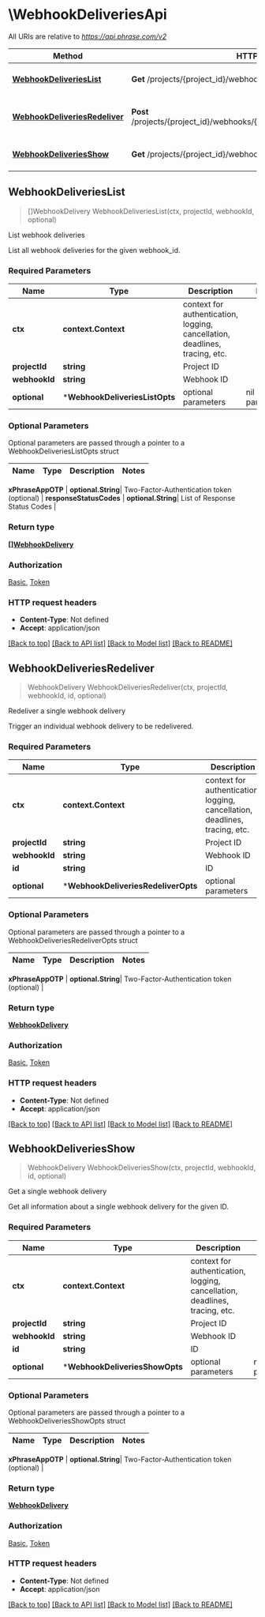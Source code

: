 # \WebhookDeliveriesApi

All URIs are relative to *https://api.phrase.com/v2*

Method | HTTP request | Description
------------- | ------------- | -------------
[**WebhookDeliveriesList**](WebhookDeliveriesApi.md#WebhookDeliveriesList) | **Get** /projects/{project_id}/webhooks/{webhook_id}/deliveries | List webhook deliveries
[**WebhookDeliveriesRedeliver**](WebhookDeliveriesApi.md#WebhookDeliveriesRedeliver) | **Post** /projects/{project_id}/webhooks/{webhook_id}/deliveries/{id}/redeliver | Redeliver a single webhook delivery
[**WebhookDeliveriesShow**](WebhookDeliveriesApi.md#WebhookDeliveriesShow) | **Get** /projects/{project_id}/webhooks/{webhook_id}/deliveries/{id} | Get a single webhook delivery



## WebhookDeliveriesList

> []WebhookDelivery WebhookDeliveriesList(ctx, projectId, webhookId, optional)

List webhook deliveries

List all webhook deliveries for the given webhook_id.

### Required Parameters


Name | Type | Description  | Notes
------------- | ------------- | ------------- | -------------
**ctx** | **context.Context** | context for authentication, logging, cancellation, deadlines, tracing, etc.
**projectId** | **string**| Project ID | 
**webhookId** | **string**| Webhook ID | 
 **optional** | ***WebhookDeliveriesListOpts** | optional parameters | nil if no parameters

### Optional Parameters

Optional parameters are passed through a pointer to a WebhookDeliveriesListOpts struct


Name | Type | Description  | Notes
------------- | ------------- | ------------- | -------------


 **xPhraseAppOTP** | **optional.String**| Two-Factor-Authentication token (optional) | 
 **responseStatusCodes** | **optional.String**| List of Response Status Codes | 

### Return type

[**[]WebhookDelivery**](webhook_delivery.md)

### Authorization

[Basic](../README.md#Basic), [Token](../README.md#Token)

### HTTP request headers

- **Content-Type**: Not defined
- **Accept**: application/json

[[Back to top]](#) [[Back to API list]](../README.md#documentation-for-api-endpoints)
[[Back to Model list]](../README.md#documentation-for-models)
[[Back to README]](../README.md)


## WebhookDeliveriesRedeliver

> WebhookDelivery WebhookDeliveriesRedeliver(ctx, projectId, webhookId, id, optional)

Redeliver a single webhook delivery

Trigger an individual webhook delivery to be redelivered.

### Required Parameters


Name | Type | Description  | Notes
------------- | ------------- | ------------- | -------------
**ctx** | **context.Context** | context for authentication, logging, cancellation, deadlines, tracing, etc.
**projectId** | **string**| Project ID | 
**webhookId** | **string**| Webhook ID | 
**id** | **string**| ID | 
 **optional** | ***WebhookDeliveriesRedeliverOpts** | optional parameters | nil if no parameters

### Optional Parameters

Optional parameters are passed through a pointer to a WebhookDeliveriesRedeliverOpts struct


Name | Type | Description  | Notes
------------- | ------------- | ------------- | -------------



 **xPhraseAppOTP** | **optional.String**| Two-Factor-Authentication token (optional) | 

### Return type

[**WebhookDelivery**](webhook_delivery.md)

### Authorization

[Basic](../README.md#Basic), [Token](../README.md#Token)

### HTTP request headers

- **Content-Type**: Not defined
- **Accept**: application/json

[[Back to top]](#) [[Back to API list]](../README.md#documentation-for-api-endpoints)
[[Back to Model list]](../README.md#documentation-for-models)
[[Back to README]](../README.md)


## WebhookDeliveriesShow

> WebhookDelivery WebhookDeliveriesShow(ctx, projectId, webhookId, id, optional)

Get a single webhook delivery

Get all information about a single webhook delivery for the given ID.

### Required Parameters


Name | Type | Description  | Notes
------------- | ------------- | ------------- | -------------
**ctx** | **context.Context** | context for authentication, logging, cancellation, deadlines, tracing, etc.
**projectId** | **string**| Project ID | 
**webhookId** | **string**| Webhook ID | 
**id** | **string**| ID | 
 **optional** | ***WebhookDeliveriesShowOpts** | optional parameters | nil if no parameters

### Optional Parameters

Optional parameters are passed through a pointer to a WebhookDeliveriesShowOpts struct


Name | Type | Description  | Notes
------------- | ------------- | ------------- | -------------



 **xPhraseAppOTP** | **optional.String**| Two-Factor-Authentication token (optional) | 

### Return type

[**WebhookDelivery**](webhook_delivery.md)

### Authorization

[Basic](../README.md#Basic), [Token](../README.md#Token)

### HTTP request headers

- **Content-Type**: Not defined
- **Accept**: application/json

[[Back to top]](#) [[Back to API list]](../README.md#documentation-for-api-endpoints)
[[Back to Model list]](../README.md#documentation-for-models)
[[Back to README]](../README.md)

